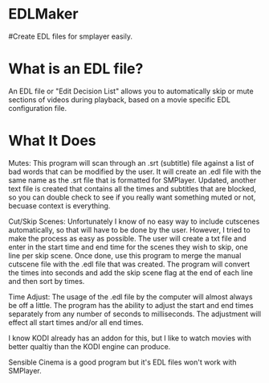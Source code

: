 # EDLMaker

#Create EDL files for smplayer easily.

# What is an EDL file? 
An EDL file or "Edit Decision List" allows you to automatically skip or mute sections of videos during playback, based on a movie specific EDL configuration file.


# What It Does
Mutes:
This program will scan through an .srt (subtitle) file against a list of bad words that can be modified by the user. It will create an .edl file with the same name as the .srt file that is formatted for SMPlayer. Updated, another text file is created that contains all the times and subtitles that are blocked, so you can double check to see if you really want something muted or not, becuase context is everything. 

Cut/Skip Scenes:
Unfortunately I know of no easy way to include cutscenes automatically, so that will have to be done by the user. However, I tried to make the process as easy as possible. The user will create a txt file and enter in the start time and end time for the scenes they wish to skip, one line per skip scene. Once done, use this program to merge the manual cutscene file with the .edl file that was created. The program will convert the times into seconds and add the skip scene flag at the end of each line and then sort by times.

Time Adjust:
The usage of the .edl file by the computer will almost always be off a little. The program has the ability to adjust the start and end times separately from any number of seconds to milliseconds. The adjustment will effect all start times and/or all end times. 

I know KODI already has an addon for this, but I like to watch movies with better qualtiy than the KODI engine can produce.

Sensible Cinema is a good program but it's EDL files won't work with SMPlayer. 
